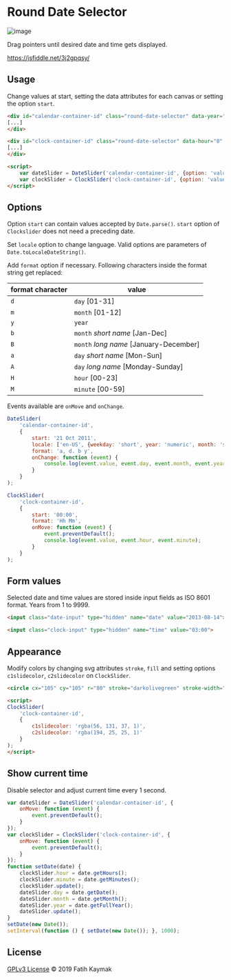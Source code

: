 # Round Date Selector

![image](https://user-images.githubusercontent.com/53660340/62415134-36be5800-b625-11e9-901c-9eb378d30fe8.png)

Drag pointers until desired date and time gets displayed.

<https://jsfiddle.net/3j2gpqsy/>

## Usage

Change values at start, setting the data attributes for each canvas or setting the option `start`.

```html
<div id="calendar-container-id" class="round-date-selector" data-year="2013" data-month="4" data-day="16">
[...]
</div>

<div id="clock-container-id" class="round-date-selector" data-hour="8" data-minute="13">
[...]
</div>

<script>
    var dateSlider = DateSlider('calendar-container-id', {option: 'value'});
    var clockSlider = ClockSlider('clock-container-id', {option: 'value'});
</script>
```

## Options

Option `start` can contain values accepted by `Date.parse()`. `start` option of `Clockslider` does not need a preceding date.

Set `locale` option to change language. Valid options are parameters of `Date.toLocaleDateString()`.

Add `format` option if necessary. Following characters inside the format string get replaced:

| format character | value                                  |
| ---------------- | -------------------------------------- |
| `d`              | `day` [01-31]                          |
| `m`              | `month` [01-12]                        |
| `y`              | `year`                                 |
| `b`              | `month` _short name_ [Jan-Dec]         |
| `B`              | `month` _long name_ [January-December] |
| `a`              | `day` _short name_ [Mon-Sun]           |
| `A`              | `day` _long name_ [Monday-Sunday]      |
| `H`              | `hour` [00-23]                         |
| `M`              | `minute` [00-59]                       |

Events available are `onMove` and `onChange`.

```javascript
DateSlider(
    'calendar-container-id',
    {
        start: '21 Oct 2011',
        locale: ['en-US', {weekday: 'short', year: 'numeric', month: 'short', day: 'numeric'}],
        format: 'a, d. b y',
        onChange: function (event) {
            console.log(event.value, event.day, event.month, event.year);
        }
    }
);

ClockSlider(
    'clock-container-id',
    {
        start: '00:00',
        format: 'Hh Mm',
        onMove: function (event) {
            event.preventDefault();
            console.log(event.value, event.hour, event.minute);
        }
    }
);
```

## Form values

Selected date and time values are stored inside input fields as ISO 8601 format. Years from 1 to 9999.

```html
<input class="date-input" type="hidden" name="date" value="2013-08-14">

<input class="clock-input" type="hidden" name="time" value="03:00">
```

## Appearance

Modify colors by changing svg attributes `stroke`, `fill` and setting options `c1slidecolor`, `c2slidecolor` on `ClockSlider`.

```html
<circle cx="105" cy="105" r="80" stroke="darkolivegreen" stroke-width="1" fill="white" />

<script>
ClockSlider(
    'clock-container-id',
    {
        c1slidecolor: 'rgba(56, 131, 37, 1)',
        c2slidecolor: 'rgba(194, 25, 25, 1)'
    }
);
</script>
```

## Show current time

Disable selector and adjust current time every 1 second.

```javascript
var dateSlider = DateSlider('calendar-container-id', {
    onMove: function (event) {
        event.preventDefault();
    }
});
var clockSlider = ClockSlider('clock-container-id', {
    onMove: function (event) {
        event.preventDefault();
    }
});
function setDate(date) {
    clockSlider.hour = date.getHours();
    clockSlider.minute = date.getMinutes();
    clockSlider.update();
    dateSlider.day = date.getDate();
    dateSlider.month = date.getMonth();
    dateSlider.year = date.getFullYear();
    dateSlider.update();
}
setDate(new Date());
setInterval(function () { setDate(new Date()); }, 1000);
```

## License

[GPLv3 License](https://www.gnu.org/licenses/gpl-3.0.en.html) © 2019 Fatih Kaymak
